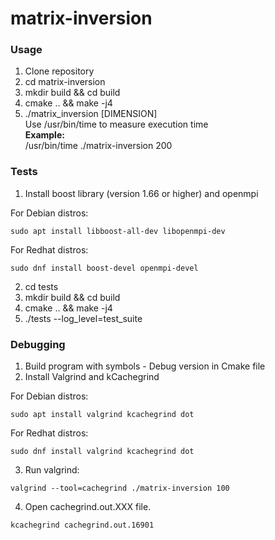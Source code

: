 # matrix-inversion

### Usage

1. Clone repository
2. cd matrix-inversion
3. mkdir build && cd build
4. cmake .. && make -j4
5. ./matrix_inversion [DIMENSION]\
   Use /usr/bin/time to measure execution time\
   **Example:**\
   /usr/bin/time ./matrix-inversion 200

### Tests

1. Install boost library (version 1.66 or higher) and openmpi

For Debian distros:

```console
sudo apt install libboost-all-dev libopenmpi-dev
```

For Redhat distros:

```console
sudo dnf install boost-devel openmpi-devel
```

2. cd tests
3. mkdir build && cd build
4. cmake .. && make -j4
5. ./tests --log_level=test_suite

### Debugging

1. Build program with symbols - Debug version in Cmake file
2. Install Valgrind and kCachegrind

For Debian distros:

```console
sudo apt install valgrind kcachegrind dot
```

For Redhat distros:

```console
sudo dnf install valgrind kcachegrind dot
```

3. Run valgrind:

```console
valgrind --tool=cachegrind ./matrix-inversion 100
```
4. Open cachegrind.out.XXX file.

```console
kcachegrind cachegrind.out.16901
```
